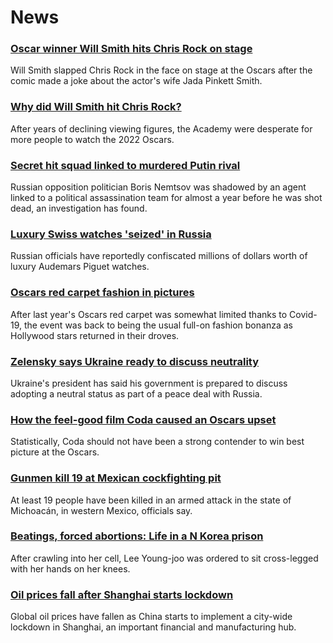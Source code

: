 # News
### [Oscar winner Will Smith hits Chris Rock on stage](https://www.bbc.com/news/entertainment-arts-60897004)
Will Smith slapped Chris Rock in the face on stage at the Oscars after the comic made a joke about the actor's wife Jada Pinkett Smith.
### [Why did Will Smith hit Chris Rock?](https://www.bbc.com/news/entertainment-arts-60896604)
After years of declining viewing figures, the Academy were desperate for more people to watch the 2022 Oscars.
### [Secret hit squad linked to murdered Putin rival](https://www.bbc.com/news/world-europe-60878663)
Russian opposition politician Boris Nemtsov was shadowed by an agent linked to a political assassination team for almost a year before he was shot dead, an investigation has found.
### [Luxury Swiss watches 'seized' in Russia](https://www.bbc.com/news/world-europe-60900694)
Russian officials have reportedly confiscated millions of dollars worth of luxury Audemars Piguet watches.
### [Oscars red carpet fashion in pictures](https://www.bbc.com/news/entertainment-arts-60896370)
After last year's Oscars red carpet was somewhat limited thanks to Covid-19, the event was back to being the usual full-on fashion bonanza as Hollywood stars returned in their droves.
### [Zelensky says Ukraine ready to discuss neutrality](https://www.bbc.com/news/world-europe-60901024)
Ukraine's president has said his government is prepared to discuss adopting a neutral status as part of a peace deal with Russia.  
### [How the feel-good film Coda caused an Oscars upset](https://www.bbc.com/news/entertainment-arts-60825096)
Statistically, Coda should not have been a strong contender to win best picture at the Oscars.
### [Gunmen kill 19 at Mexican cockfighting pit](https://www.bbc.com/news/world-latin-america-60900854)
At least 19 people have been killed in an armed attack in the state of Michoacán, in western Mexico, officials say.
### [Beatings, forced abortions: Life in a N Korea prison](https://www.bbc.com/news/world-asia-60870739)
After crawling into her cell, Lee Young-joo was ordered to sit cross-legged with her hands on her knees. 
### [Oil prices fall after Shanghai starts lockdown](https://www.bbc.com/news/business-60896794)
Global oil prices have fallen as China starts to implement a city-wide lockdown in Shanghai, an important financial and manufacturing hub. 
